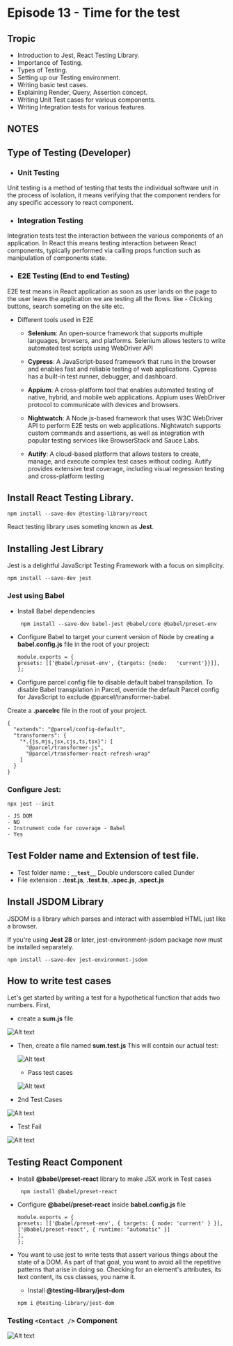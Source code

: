 # Episode 13 - Time for the test

## Tropic
- Introduction to Jest, React Testing Library.
- Importance of Testing.
- Types of Testing.
- Setting up our Testing environment.
- Writing basic test cases.
- Explaining Render, Query, Assertion concept.
- Writing Unit Test cases for various components.
- Writing Integration tests for various features.

## NOTES

## Type of Testing (Developer)
- ### Unit Testing
Unit testing is a method of testing that tests the individual software unit in the process of isolation, it means verifying that the component renders for any specific accessory to react component.

- ### Integration Testing
Integration tests test the interaction between the various components of an application.
In React this means testing interaction between React components, typically performed via calling props function such as manipulation of components state.

- ### E2E Testing (End to end Testing)
E2E test means in React application as soon as user lands on the page to the user leavs the application we are testing all the flows. 
like - Clicking buttons, search someting on the site etc. 


- Different tools used in E2E 
    - **Selenium**: An open-source framework that supports multiple languages, browsers, and platforms. Selenium allows testers to write automated test scripts using WebDriver API

    - **Cypress**: A JavaScript-based framework that runs in the browser and enables fast and reliable testing of web applications. Cypress has a built-in test runner, debugger, and dashboard.
    
    - **Appium**: A cross-platform tool that enables automated testing of native, hybrid, and mobile web applications. Appium uses WebDriver protocol to communicate with devices and browsers.

    - **Nightwatch**: A Node.js-based framework that uses W3C WebDriver API to perform E2E tests on web applications. Nightwatch supports custom commands and assertions, as well as integration with popular testing services like BrowserStack and Sauce Labs.
    - **Autify**: A cloud-based platform that allows testers to create, manage, and execute complex test cases without coding. Autify provides extensive test coverage, including visual regression testing and cross-platform testing

## Install React Testing Library.
```
npm install --save-dev @testing-library/react

```    
React testing library uses someting known as **Jest**.
## Installing Jest Library
Jest is a delightful JavaScript Testing Framework with a focus on simplicity.
```
npm install --save-dev jest
```
### Jest using Babel
    
- Install Babel dependencies 

    ```
     npm install --save-dev babel-jest @babel/core @babel/preset-env

    ```
- Configure Babel to target your current version of Node by creating a **babel.config.js** file in the root of your project:
    ```
    module.exports = {
    presets: [['@babel/preset-env', {targets: {node:   'current'}}]],
    };

    ```
- Configure parcel config file to disable default babel transpilation.
To disable Babel transpilation in Parcel, override the default Parcel config for JavaScript to exclude @parcel/transformer-babel.

Create a **.parcelrc** file in the root of your project.

```
{
  "extends": "@parcel/config-default",
  "transformers": {
    "*.{js,mjs,jsx,cjs,ts,tsx}": [
      "@parcel/transformer-js",
      "@parcel/transformer-react-refresh-wrap"
    ]
  }
}
```
### Configure **Jest**:
```
npx jest --init
```
    - JS DOM
    - NO 
    - Instrument code for coverage - Babel
    - Yes
## Test Folder name and Extension of test file.
- Test folder name : **``__test__``** Double underscore called Dunder
- File extension : **.test.js**, **.test.ts**, **.spec.js**, **.spect.js**

## Install JSDOM Library
JSDOM is a library which parses and interact with  assembled HTML just like a browser.

If you're using **Jest 28** or later, jest-environment-jsdom package now must be installed separately.

```
npm install --save-dev jest-environment-jsdom
```
## How to write test cases 
Let's get started by writing a test for a hypothetical function that adds two numbers. First, 
- create a **sum.js** file
  
![Alt text](image.png)

- Then, create a file named **sum.test.js** This will contain our actual test:
  
  ![Alt text](image-1.png)

  - Pass test cases

   ![Alt text](image-2.png)

- 2nd Test Cases 
  
![Alt text](image-3.png)

  - Test Fail 
  
  ![Alt text](image-4.png)

## Testing React Component
- Install **@babel/preset-react** library to make JSX work in Test cases
  
  ```
   npm install @babel/preset-react
  ```
 - Configure **@babel/preset-react** inside **babel.config.js** file
  
    ```
    module.exports = {
    presets: [['@babel/preset-env', { targets: { node: 'current' } }],
    ['@babel/preset-react', { runtime: "automatic" }]
    ],
    };

    ```

- You want to use jest to write tests that assert various things about the state of a DOM. As part of that goal, you want to avoid all the repetitive patterns that arise in doing so. Checking for an element's attributes, its text content, its css classes, you name it.    
    
    - Install **@testing-library/jest-dom**

    ```
    npm i @testing-library/jest-dom
    ```

### Testing **`<Contact />`** Component   

![Alt text](<React Testing-2023-09-04-1708.png>)